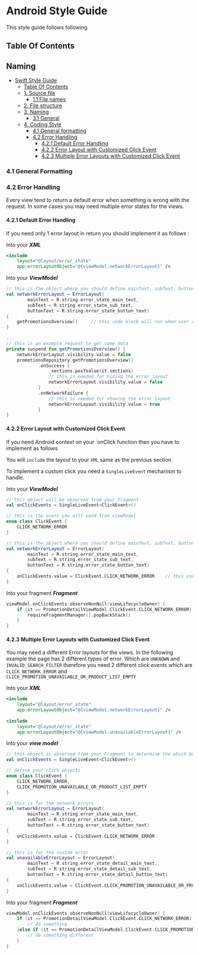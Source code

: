 # Android Style Guide

This style guide follows following

## Table Of Contents

## Naming

- [Swift Style Guide](#swift-style-guide)
  * [Table Of Contents](#table-of-contents)
  * [1. Source file](#1-source-file)
    + [1.1 File names](#11-file-names)
  * [2. File structure](#2-file-structure)
  * [3. Naming](#3-naming)
    + [3.1 General](#31-general)
  * [4. Coding Style](#4-coding-style)
    + [4.1 General formatting](#41-general-formatting)
    + [4.2 Error Handling](#42-error-handling)
        + [4.2.1 Default Error Handling](#421-default-error-handling)
        + [4.2.2 Error Layout with Customized Click Event](#422-error-layout-with-customized-click-event)
        + [4.2.3 Multiple Error Layouts with Customized Click Event](#423-multiple-error-layouts-with-customized-click-event)

### 4.1 General Formatting


### 4.2 Error Handling

Every view tend to return a default error when something is wrong with the request. In some cases you may need multiple error states for the views.

#### 4.2.1 Default Error Handling

If you need only 1 error layout in return you should implement it as follows :

Into your ***XML***
```XML 
<include
    layout="@layout/error_state"
    app:errorLayoutObject="@{viewModel.networkErrorLayout}" />
```
Into your ***ViewModel***
```Kotlin
// this is the object where you should define mainText, subText, buttonText and onClick for the button.
val networkErrorLayout = ErrorLayout(
        mainText = R.string.error_state_main_text,
        subText = R.string.error_state_sub_text,
        buttonText = R.string.error_state_button_text)
{
    getPromotionsOverview()     // this code block will run when user clicks the button
}

...
// this is an example request to get some data
private suspend fun getPromotionsOverview() {
    networkErrorLayout.visibility.value = false
    promotionsRepository.getPromotionsOverview()
            .onSuccess {
                _sections.postValue(it.sections)
                // this is needed for hiding the error layout
                networkErrorLayout.visibility.value = false  
            }
            .onNetworkFailure {
                // this is needed for showing the error layout
                networkErrorLayout.visibility.value = true  
            }
}

```

#### 4.2.2 Error Layout with Customized Click Event

If you need Android context on your `onClick function then you have to implement as follows

You will `include` the layout to your `XML` same as the previous section. 

To implement a custom click you need a `SingleLiveEvent` mechanism to handle.

Into your ***ViewModel***
```Kotlin
// this object will be observed from your Fragment
val onClickEvents = SingleLiveEvent<ClickEvent>()

// this is the event you will send from viewModel
enum class ClickEvent {
    CLICK_NETWORK_ERROR
}

// this is the object where you should define mainText, subText, buttonText and onClick for the button.
val networkErrorLayout = ErrorLayout(
        mainText = R.string.error_state_main_text,
        subText = R.string.error_state_sub_text,
        buttonText = R.string.error_state_button_text)
{
    onClickEvents.value = ClickEvent.CLICK_NETWORK_ERROR    // this code block will run when user clicks the button
}

```
Into your fragment ***Fragment***

```Kotlin
viewModel.onClickEvents.observeNonNull(viewLifecycleOwner) {
    if (it == PromotionDetailViewModel.ClickEvent.CLICK_NETWORK_ERROR) {
        requireFragmentManager().popBackStack()
    }
}

```

#### 4.2.3 Multiple Error Layouts with Customized Click Event


You may need a different Error layouts for the views. In the following example the page has 2 different types of error. Which are `UNKNOWN` and `INVALID_SEARCH_FILTER` therefore you need 2 different click events which are `CLICK_NETWORK_ERROR` and `CLICK_PROMOTION_UNAVAILABLE_OR_PRODUCT_LIST_EMPTY`

Into your ***XML***
```XML 
<include
    layout="@layout/error_state"
    app:errorLayoutObject="@{viewModel.networkErrorLayout}" />
    
<include
    layout="@layout/error_state"
    app:errorLayoutObject="@{viewModel.unavailableErrorLayout}" />
```

Into your ***view model***
```Kotlin
// this object is observed from your Fragment to determine the which button is clicked
val onClickEvents = SingleLiveEvent<ClickEvent>()

// define your click objects
enum class ClickEvent {
    CLICK_NETWORK_ERROR,
    CLICK_PROMOTION_UNAVAILABLE_OR_PRODUCT_LIST_EMPTY
}

// this is for the network errors
val networkErrorLayout = ErrorLayout(
        mainText = R.string.error_state_main_text,
        subText = R.string.error_state_sub_text,
        buttonText = R.string.error_state_button_text)
{
    onClickEvents.value = ClickEvent.CLICK_NETWORK_ERROR
}

// this is for the custom error
val unavailableErrorLayout = ErrorLayout(
        mainText = R.string.error_state_detail_main_text,
        subText = R.string.error_state_detail_sub_text,
        buttonText = R.string.error_state_detail_button_text)
{
    onClickEvents.value = ClickEvent.CLICK_PROMOTION_UNAVAILABLE_OR_PRODUCT_LIST_EMPTY
}
```
Into your fragment ***Fragment***

```Kotlin
viewModel.onClickEvents.observeNonNull(viewLifecycleOwner) {
    if (it == PromotionDetailViewModel.ClickEvent.CLICK_NETWORK_ERROR) {
        // do something
    }else if (it == PromotionDetailViewModel.ClickEvent.CLICK_PROMOTION_UNAVAILABLE_OR_PRODUCT_LIST_EMPTY){
        // do something different
    }
}
```

